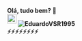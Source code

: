  <b>Olá, tudo bem? 👋<b>
 <br>
 <a href="https://www.instagram.com/eduardvitor8/">
  <img align="left" alt="eduardvitor8 Instagram" width="22px" src="https://raw.githubusercontent.com/hussainweb/hussainweb/main/icons/instagram.png" />
</a>
 
 <img src="https://github-readme-stats.vercel.app/api?username=EduardoVSR1995&show_icons=true&theme=gotham" alt="EduardoVSR1995" />
 <br>
⚡⚡⚡⚡⚡⚡⚡⚡ 
